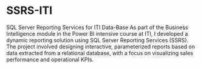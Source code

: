# SSRS-ITI
SQL Server Reporting Services for ITI Data-Base
As part of the Business Intelligence module in the Power BI intensive course at ITI, I developed a dynamic reporting solution using SQL Server Reporting Services (SSRS). The project involved designing interactive, parameterized reports based on data extracted from a relational database, with a focus on visualizing sales performance and operational KPIs.
